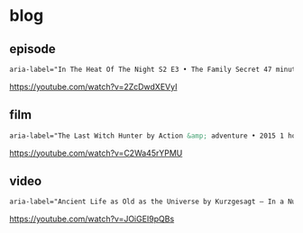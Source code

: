 # blog

## episode

~~~html
aria-label="In The Heat Of The Night S2 E3 • The Family Secret 47 minutes"
~~~

https://youtube.com/watch?v=2ZcDwdXEVyI

## film

~~~html
aria-label="The Last Witch Hunter by Action &amp; adventure • 2015 1 hour, 46 minutes"
~~~

https://youtube.com/watch?v=C2Wa45rYPMU

## video

~~~html
aria-label="Ancient Life as Old as the Universe by Kurzgesagt – In a Nutshell 3,592,942 views 4 days ago 11 minutes, 26 seconds"
~~~

https://youtube.com/watch?v=JOiGEI9pQBs
